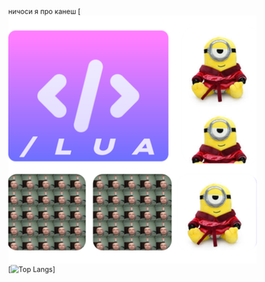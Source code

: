 ничоси я про канеш
[![me](https://raw.githubusercontent.com/DeltaDeluxed/DeltaDeluxed/main/20230526_010255.png)
[![Top Langs](https://github-readme-stats.vercel.app/api/top-langs/?username=deltadeluxed&show_icons=true&theme=dracula&border_radius=10&hide_border=true&hide_title=true&langs_count=3&layout=compact)]
